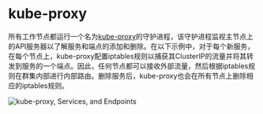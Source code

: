 # kube-proxy

所有工作节点都运行一个名为[kube-proxy](https://kubernetes.io/docs/concepts/services-networking/service/#virtual-ips-and-service-proxies)的守护进程，该守护进程监视主节点上的API服务器以了解服务和端点的添加和删除。在以下示例中，对于每个新服务，在每个节点上，kube-proxy配置iptables规则以捕获其ClusterIP的流量并将其转发到服务的一个端点。因此，任何节点都可以接收外部流量，然后根据iptables规则在群集内部进行内部路由。删除服务后，kube-proxy也会在所有节点上删除相应的iptables规则。

![kube-proxy, Services, and Endpoints](https://github.com/yangdi611/docs/tree/9182ec0aacc614915b8202361f45684572b4ddf8/.gitbook/assets/image%20%2839%29.png)

